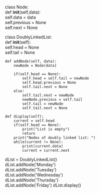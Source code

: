 class Node:    
    def __init__(self,data):    
        self.data = data  
        self.previous = None   
        self.next = None  
            
class DoublyLinkedList:    
    def __init__(self):    
        self.head = None   
        self.tail = None   
            
    def addNode(self, data):    
        newNode = Node(data)    
            
        if(self.head == None):    
            self.head = self.tail = newNode    
            self.head.previous = None  
            self.tail.next = None
        else:    
            self.tail.next = newNode  
            newNode.previous = self.tail    
            self.tail = newNode   
            self.tail.next = None   
                
    def display(self):    
        current = self.head  
        if(self.head == None):    
            print("List is empty")   
            return
        print("Nodes of doubly linked list: ")   
        while(current != None):     
            print(current.data)  
            current = current.next   
                
dList = DoublyLinkedList()   
dList.addNode('Monday')  
dList.addNode('Tuesday')    
dList.addNode('Wednesday')    
dList.addNode('Thursday')    
dList.addNode('Friday')
dList.display()

